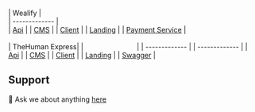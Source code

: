 | Wealify |  <img src="https://wealify.com/img/logo-1.svg" width="100" height="17" />  
| ------------- |   
| [Api](https://github.com/thehumansourcecode/wealify-api)  | 
| [CMS]()  | 
| [Client](https://github.com/thehumansourcecode/wealify-client)  | 
| [Landing](https://github.com/thehumansourcecode/wealify-landing-page)  | 
| [Payment Service](https://github.com/thehumansourcecode/wealify-payment-service)  | 


| TheHuman Express| | <img src="https://app.thehuman.express/img/home_logo.d31561d8.svg" width="100" height="17" /> |
| ------------- | | ------------- |
| [Api](https://github.com/thehumansourcecode/logistic-api)  |
| [CMS](https://github.com/thehumansourcecode/logistic-cms)  |
| [Client](https://github.com/thehumansourcecode/logistic-customer)  |
| [Landing](https://github.com/thehumansourcecode/logistic-landing-page)  |
| [Swagger](https://github.com/thehumansourcecode/logistic-swagger)  |

## Support
💬 Ask we about anything [here](https://thehumaninc.com/)
